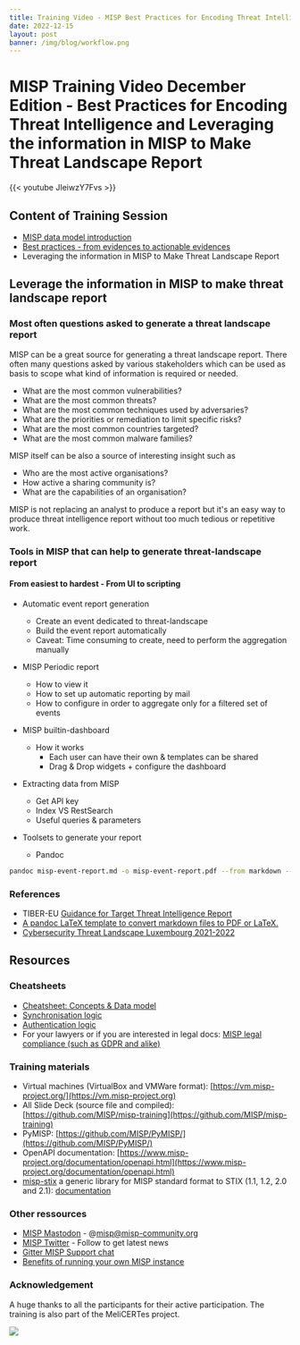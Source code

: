 ```yaml
---
title: Training Video - MISP Best Practices for Encoding Threat Intelligence
date: 2022-12-15
layout: post
banner: /img/blog/workflow.png 
---
```


# MISP Training Video December Edition - Best Practices for Encoding Threat Intelligence and Leveraging the information in MISP to Make Threat Landscape Report

{{< youtube JIeiwzY7Fvs >}}

## Content of Training Session

- [MISP data model introduction](https://github.com/MISP/misp-training/blob/main/complementary/other-slides/a.11.a-misp-data-model-overview.pdf)
- [Best practices - from evidences to actionable evidences](https://github.com/MISP/misp-training/blob/main/complementary/other-slides/MISP%208%20Commandments%20-%20Recommendations%20and%20Best%20Practices%20when%20encoding%20data.pdf)
- Leveraging the information in MISP to Make Threat Landscape Report

## Leverage the information in MISP to make threat landscape report

### Most often questions asked to generate a threat landscape report

MISP can be a great source for generating a threat landscape report. There often many questions asked by various stakeholders which can be used as basis to scope what kind of information is required or needed.

- What are the most common vulnerabilities?
- What are the most common threats?
- What are the most common techniques used by adversaries?
- What are the priorities or remediation to limit specific risks?
- What are the most common countries targeted?
- What are the most common malware families?

MISP itself can be also a source of interesting insight such as

- Who are the most active organisations?
- How active a sharing community is?
- What are the capabilities of an organisation?

MISP is not replacing an analyst to produce a report but it's an easy way to produce threat intelligence report without too much tedious or repetitive work.

### Tools in MISP that can help to generate threat-landscape report

#### From easiest to hardest - From UI to scripting
- Automatic event report generation
    - Create an event dedicated to threat-landscape
    - Build the event report automatically
    - Caveat: Time consuming to create, need to perform the aggregation manually

- MISP Periodic report
    - How to view it
    - How to set up automatic reporting by mail
    - How to configure in order to aggregate only for a filtered set of events

- MISP builtin-dashboard
    - How it works
        - Each user can have their own & templates can be shared
        - Drag & Drop widgets + configure the dashboard

- Extracting data from MISP
    - Get API key
    - Index VS RestSearch
    - Useful queries & parameters

- Toolsets to generate your report
    - Pandoc

~~~~bash
pandoc misp-event-report.md -o misp-event-report.pdf --from markdown --template eisvogel --listings
~~~~

### References

 - TIBER-EU [Guidance for Target Threat Intelligence Report](https://www.ecb.europa.eu/paym/cyber-resilience/tiber-eu/shared/pdf/Final_TIBER-EU_Guidance_for_Target_Threat_Intelligence_July_2020.pdf)
 - [A pandoc LaTeX template to convert markdown files to PDF or LaTeX.](https://github.com/Wandmalfarbe/pandoc-latex-template)
 - [Cybersecurity Threat Landscape Luxembourg 2021-2022](https://api.cybersecurity.lu/public/get_public_document/RAPPORT%20CTL_pages.pdf)

## Resources

### Cheatsheets

- [Cheatsheet: Concepts & Data model](https://www.misp-project.org/misp-training/cheatsheet.pdf)
- [Synchronisation logic](https://github.com/MISP/MISP/tree/2.4/docs/generic/Synchronisation)
- [Authentication logic](https://github.com/MISP/MISP/blob/2.4/docs/generic/Authentication%20Diagram/MISP%20Authentication%20Diagram.pdf)
- For your lawyers or if you are interested in legal docs: [MISP legal compliance (such as GDPR and alike)](https://www.misp-project.org/compliance/)

### Training materials

- Virtual machines (VirtualBox and VMWare format): [https://vm.misp-project.org/](https://vm.misp-project.org)
- All Slide Deck (source file and compiled): [https://github.com/MISP/misp-training](https://github.com/MISP/misp-training)
- PyMISP: [https://github.com/MISP/PyMISP/](https://github.com/MISP/PyMISP/)
- OpenAPI documentation: [https://www.misp-project.org/documentation/openapi.html](https://www.misp-project.org/documentation/openapi.html)
- [misp-stix](https://github.com/MISP/misp-stix/) a generic library for MISP standard format to STIX (1.1, 1.2, 2.0 and 2.1): [documentation](https://github.com/MISP/misp-stix/tree/main/documentation)


### Other ressources

- [MISP Mastodon](https://misp-community.org/@misp) - @misp@misp-community.org
- [MISP Twitter](https://twitter.com/MISPProject) - Follow to get latest news
- [Gitter MISP Support chat](https://gitter.im/MISP/Support)
- [Benefits of running your own MISP instance](https://www.misp-project.org/2019/09/25/hostev-vs-own-misp.html/)

### Acknowledgement

A huge thanks to all the participants for their active participation. The training is also part of the MeliCERTes project.

![](https://www.cerebrate-project.org/assets/images/logo/melicertes.png)

